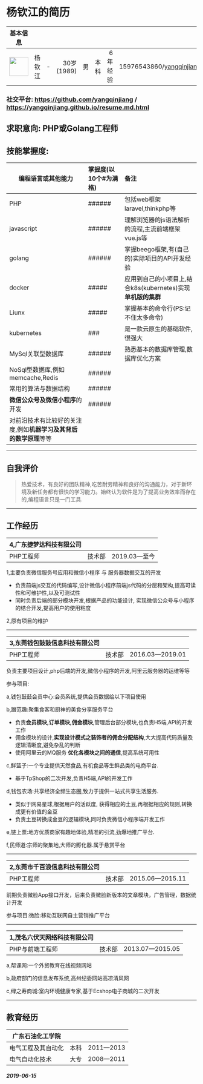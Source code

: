 # 杨钦江的简历
基本信息||||||||
--|:--:|--:|--:|--:|--:|--:|--:
<img src="https://avatars2.githubusercontent.com/u/1914373?s=460&v=4" width="50px"/>|杨钦江 |-|30岁(1989)   | 男   | 本科   | 6年经验 |15976543860/yangqinjiang@qq.com
### 社交平台: https://github.com/yangqinjiang / https://yangqinjiang.github.io/resume.md.html
## 求职意向: **PHP**或**Golang**工程师

## 技能掌握度:
编程语言或其他能力|掌握度(**以10个#为满格**)|备注
---|:--|:---
PHP|######|包括web框架laravel,thinkphp等
javascript|######|理解浏览器的js语法解析的流程,主流前端框架vue.js等
golang|######|掌握beego框架,有(自己的)实际项目的API开发经验
docker|#####|应用到自己的小项目上,结合k8s(kubernetes)实现**单机版的集群**
Liunx|#####|掌握基本的命令行(PS:记不住太多命令)
kubernetes|###|是一款云原生的基础软件,很强大
MySql关联型数据库|######|熟悉基本的数据库管理,数据库优化方案
NoSql型数据库,例如memcache,Redis|######|
常用的算法与数据结构|######|
**微信公众号及微信小程序**的开发|######|
对前沿技术有比较好的关注度,例如**机器学习及其背后的数学原理**等等||
---
## 自我评价
> 热爱技术，有良好的团队精神,吃苦耐劳精神和良好的沟通能力，对于新环境及新任务都有很快的学习能力。始终认为软件是为了提高业务效率而存在的,编程语言只是一门工具.
 
---
 ## 工作经历
 
4,广东捷梦达科技有限公司|||
---|:--:|---:
PHP工程师 | 技术部|2019.03—至今

1,主要负责微信服务号应用和微信小程序 与 服务器数据交互的开发
- 负责前端js交互的代码编写,设计微信小程序前端js代码的分层和架构,提高可读性和可维护性,以及可测试性
- 同时负责后端的部分模块开发,根据产品的功能设计, 实现微信公众号与小程序的结合开发,提高用户的使用粘度

2,原有项目的维护

---
3,东莞钱包鼓鼓信息科技有限公司|||
---|:--:|---:
PHP工程师 | 技术部|2016.03—2019.01

负责主要项目设计,php后端的开发,微信小程序的开发,阿里云服务器的运维等等

参与项目:

a,钱包鼓鼓会员中心:会员系统,提供会员数据给以下项目使用

b,蹭范趣:聚集食客和厨神的美食分享服务平台
- 负责**会员模块,订单模块,佣金模块**,管理后台部分模块,也负责H5端,API的开发工作
- 佣金模块的设计,**实现设计模式之装饰者的佣金分配结构**,大大提高代码质量及逻辑清晰度,避免杂乱的判断
- 使用阿里云的MQ服务 **优化各模块之间的通信**,提高系统可用性

c,鲜篮子:一个专业提供天然食品,有机食品等生鲜品类的电商平台.
- 基于TpShop的二次开发,负责H5端,API的开发工作

d,钱包农场:共享经济全频生态圈,致力于提供一站式共享生活服务.
- 类似于网易星球,根据用户的活跃度, 获得相应的土豆,再根据相应的规则,转换成更有价值的金豆
- 负责土豆转换成金豆的逻辑模块,同时负责微信小程序端开发工作

e,链上票:地方优质商家有趣地体验,精准的引流,劲爆地推广平台.

f,民师道:宗师的聚集地,大师的孵化器.属于悬赏平台

---
2,东莞市千百浪信息科技有限公司|||
---|:--:|---:
PHP工程师 | 技术部|2015.06—2015.11

前期负责微脸App接口开发，后来负责微脸新版本的文章模块，广告管理，数据统计开发

参与项目:微脸:移动互联网自主营销推广平台

---
1,茂名六伏天网络科技有限公司|||
---|:--:|---:
PHP与前端工程师 | 技术部|2013.07—2015.05

a,帮课网:一个外贸教育在线视频网站

b,政府部门的信息发布系统,高州纪委网站高凉清风网

c,绿之寿商城:室内环境健康专家,基于Ecshop电子商城的二次开发

---
## 教育经历
广东石油化工学院|||
---|:--:|---:
电气工程及其自动化 | 本科|2011—2013|
电气自动化技术 | 大专|2008—2011|


#####  2019-06-15